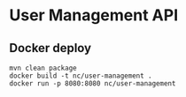 # User Management API

## Docker deploy
```
mvn clean package
docker build -t nc/user-management .
docker run -p 8080:8080 nc/user-management
```